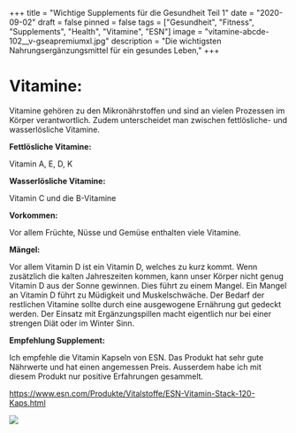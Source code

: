 +++
title = "Wichtige Supplements für die Gesundheit Teil 1"
date = "2020-09-02"
draft = false
pinned = false
tags = ["Gesundheit", "Fitness", "Supplements", "Health", "Vitamine", "ESN"]
image = "vitamine-abcde-102__v-gseapremiumxl.jpg"
description = "Die wichtigsten Nahrungsergänzungsmittel für ein gesundes Leben,"
+++
# **Vitamine:**

Vitamine gehören zu den Mikronährstoffen und sind an vielen Prozessen im Körper verantwortlich.  Zudem unterscheidet man zwischen fettlösliche- und wasserlösliche Vitamine.

**Fettlösliche Vitamine:**

Vitamin A, E, D, K

**Wasserlösliche Vitamine:**

Vitamin C und  die B-Vitamine

**Vorkommen:**

Vor allem Früchte, Nüsse und Gemüse enthalten viele Vitamine. 

**Mängel:**

Vor allem Vitamin D ist ein Vitamin D, welches zu kurz kommt. Wenn zusätzlich die kalten Jahreszeiten kommen, kann unser Körper nicht genug Vitamin D aus der Sonne gewinnen. Dies führt zu einem Mangel. Ein Mangel an Vitamin D führt zu Müdigkeit und Muskelschwäche. Der Bedarf der restlichen Vitamine sollte durch eine ausgewogene Ernährung gut gedeckt werden. Der Einsatz mit Ergänzungspillen macht eigentlich nur bei einer strengen Diät oder im Winter Sinn.

**Empfehlung Supplement:**

Ich empfehle die Vitamin Kapseln von ESN. Das Produkt hat sehr gute Nährwerte und hat einen angemessen Preis. Ausserdem habe ich mit diesem Produkt nur positive Erfahrungen gesammelt.

https://www.esn.com/Produkte/Vitalstoffe/ESN-Vitamin-Stack-120-Kaps.html

![](esn.png)